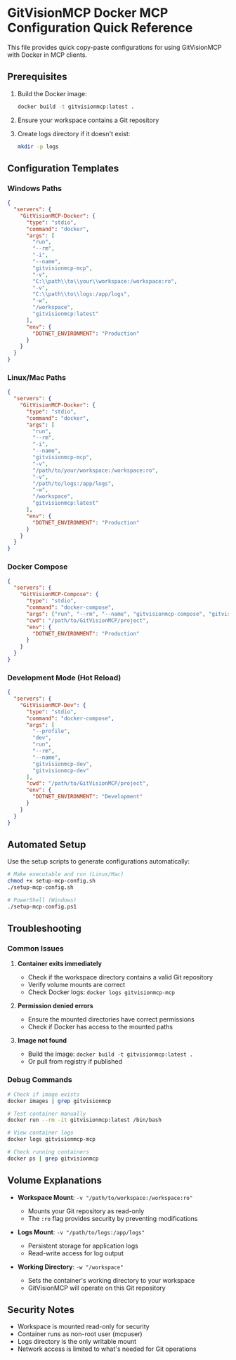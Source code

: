 # GitVisionMCP Docker MCP Configuration Quick Reference

This file provides quick copy-paste configurations for using GitVisionMCP with Docker in MCP clients.

## Prerequisites

1. Build the Docker image:

   ```bash
   docker build -t gitvisionmcp:latest .
   ```

2. Ensure your workspace contains a Git repository

3. Create logs directory if it doesn't exist:
   ```bash
   mkdir -p logs
   ```

## Configuration Templates

### Windows Paths

```json
{
  "servers": {
    "GitVisionMCP-Docker": {
      "type": "stdio",
      "command": "docker",
      "args": [
        "run",
        "--rm",
        "-i",
        "--name",
        "gitvisionmcp-mcp",
        "-v",
        "C:\\path\\to\\your\\workspace:/workspace:ro",
        "-v",
        "C:\\path\\to\\logs:/app/logs",
        "-w",
        "/workspace",
        "gitvisionmcp:latest"
      ],
      "env": {
        "DOTNET_ENVIRONMENT": "Production"
      }
    }
  }
}
```

### Linux/Mac Paths

```json
{
  "servers": {
    "GitVisionMCP-Docker": {
      "type": "stdio",
      "command": "docker",
      "args": [
        "run",
        "--rm",
        "-i",
        "--name",
        "gitvisionmcp-mcp",
        "-v",
        "/path/to/your/workspace:/workspace:ro",
        "-v",
        "/path/to/logs:/app/logs",
        "-w",
        "/workspace",
        "gitvisionmcp:latest"
      ],
      "env": {
        "DOTNET_ENVIRONMENT": "Production"
      }
    }
  }
}
```

### Docker Compose

```json
{
  "servers": {
    "GitVisionMCP-Compose": {
      "type": "stdio",
      "command": "docker-compose",
      "args": ["run", "--rm", "--name", "gitvisionmcp-compose", "gitvisionmcp"],
      "cwd": "/path/to/GitVisionMCP/project",
      "env": {
        "DOTNET_ENVIRONMENT": "Production"
      }
    }
  }
}
```

### Development Mode (Hot Reload)

```json
{
  "servers": {
    "GitVisionMCP-Dev": {
      "type": "stdio",
      "command": "docker-compose",
      "args": [
        "--profile",
        "dev",
        "run",
        "--rm",
        "--name",
        "gitvisionmcp-dev",
        "gitvisionmcp-dev"
      ],
      "cwd": "/path/to/GitVisionMCP/project",
      "env": {
        "DOTNET_ENVIRONMENT": "Development"
      }
    }
  }
}
```

## Automated Setup

Use the setup scripts to generate configurations automatically:

```bash
# Make executable and run (Linux/Mac)
chmod +x setup-mcp-config.sh
./setup-mcp-config.sh

# PowerShell (Windows)
./setup-mcp-config.ps1
```

## Troubleshooting

### Common Issues

1. **Container exits immediately**

   - Check if the workspace directory contains a valid Git repository
   - Verify volume mounts are correct
   - Check Docker logs: `docker logs gitvisionmcp-mcp`

2. **Permission denied errors**

   - Ensure the mounted directories have correct permissions
   - Check if Docker has access to the mounted paths

3. **Image not found**
   - Build the image: `docker build -t gitvisionmcp:latest .`
   - Or pull from registry if published

### Debug Commands

```bash
# Check if image exists
docker images | grep gitvisionmcp

# Test container manually
docker run --rm -it gitvisionmcp:latest /bin/bash

# View container logs
docker logs gitvisionmcp-mcp

# Check running containers
docker ps | grep gitvisionmcp
```

## Volume Explanations

- **Workspace Mount**: `-v "/path/to/workspace:/workspace:ro"`

  - Mounts your Git repository as read-only
  - The `:ro` flag provides security by preventing modifications

- **Logs Mount**: `-v "/path/to/logs:/app/logs"`

  - Persistent storage for application logs
  - Read-write access for log output

- **Working Directory**: `-w "/workspace"`
  - Sets the container's working directory to your workspace
  - GitVisionMCP will operate on this Git repository

## Security Notes

- Workspace is mounted read-only for security
- Container runs as non-root user (mcpuser)
- Logs directory is the only writable mount
- Network access is limited to what's needed for Git operations
